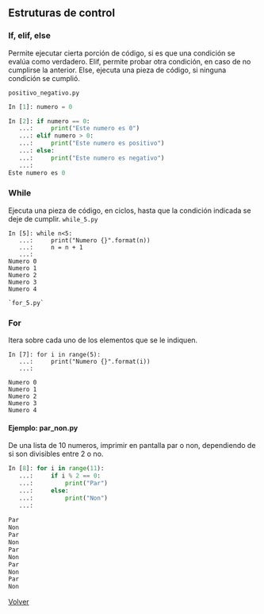 ## Estruturas de control

### If, elif, else
Permite ejecutar cierta porción de código, si es que una condición se evalúa como verdadero.
Elif, permite probar otra condición, en caso de no cumplirse la anterior. Else, ejecuta una pieza de código, si ninguna condición se cumplió.

`positivo_negativo.py`
```python
In [1]: numero = 0                                                                                                                                                                           

In [2]: if numero == 0: 
   ...:     print("Este numero es 0") 
   ...: elif numero > 0: 
   ...:     print("Este numero es positivo") 
   ...: else: 
   ...:     print("Este numero es negativo") 
   ...:                                                                                                                                                                                      
Este numero es 0

```

### While
Ejecuta una pieza de código, en ciclos, hasta que la condición indicada se deje de cumplir.
`while_5.py`
```
In [5]: while n<5: 
   ...:     print("Numero {}".format(n)) 
   ...:     n = n + 1 
   ...:                                                                                                                                                                                      
Numero 0
Numero 1
Numero 2
Numero 3
Numero 4

`for_5.py`
```
### For
Itera sobre cada uno de los elementos que se le indiquen.
```
In [7]: for i in range(5): 
   ...:     print("Numero {}".format(i)) 
   ...:      
                                                                                                                                                        
Numero 0
Numero 1
Numero 2
Numero 3
Numero 4

```
#### Ejemplo: par_non.py
De una lista de 10 numeros, imprimir en pantalla par o non, dependiendo de si son divisibles entre 2 o no.

```python
In [8]: for i in range(11): 
   ...:     if i % 2 == 0: 
   ...:         print("Par") 
   ...:     else: 
   ...:         print("Non") 
   ...:   
   
Par
Non
Par
Non
Par
Non
Par
Non
Par
Non

```

[Volver](../readme.md)
